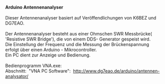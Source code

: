 <b>Arduino Antennenanalyser</b><br><br>Dieser Antennenanalyser basiert auf Ver&ouml;ffendlichungen von K6BEZ und DG7EAO.<br><br>Der
Antennenanalyser besteht aus einer Ohmschen SWR Messbr&uuml;cke(
'Resistive SWR Bridge'), die von einem DDS- Generator gespeist wird. <br>Die Einstellung der Frequenz und die Messung der Br&uuml;ckenspannung erfolgt &uuml;ber einen Arduino - Mikrocontroller. <br>Ein PC dient zur Anzeige und Bedienung.<br><br>Bedienprogramm VNA.exe: <br>Abschnitt:&nbsp; "VNA PC Software":&nbsp; <a href="http://www.dg7eao.de/arduino/antennen-analysator/">http://www.dg7eao.de/arduino/antennen-analysator/</a>
